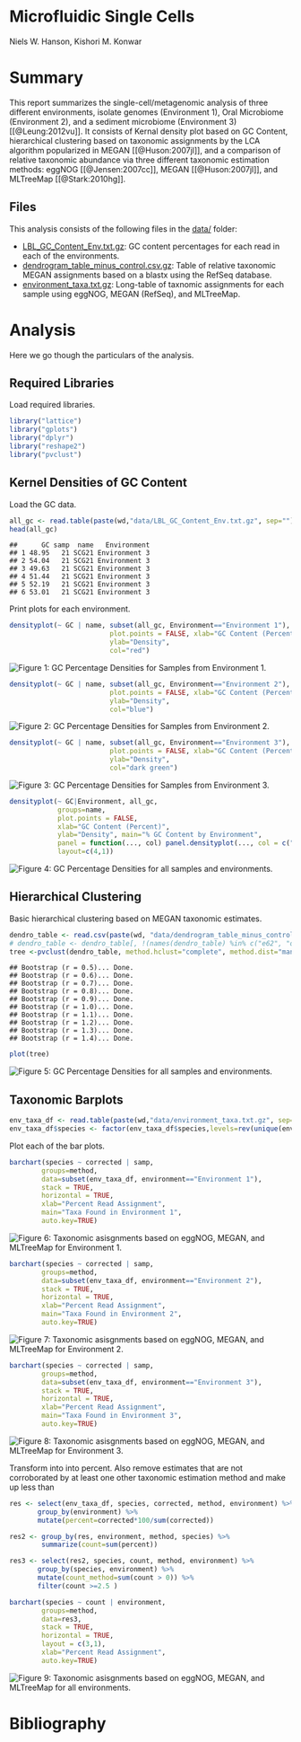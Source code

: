 # Microfluidic Single Cells
Niels W. Hanson, Kishori M. Konwar  



# Summary

This report summarizes the single-cell/metagenomic analysis of three different environments, isolate genomes (Environment 1), Oral Microbiome (Environment 2), and a sediment microbiome (Environment 3) [[@Leung:2012vu]]. It consists of Kernal density plot based on GC Content, hierarchical clustering based on taxonomic assignments by the LCA algorithm popularized in MEGAN [[@Huson:2007jl]], and a comparison of relative taxonomic abundance via three different taxonomic estimation methods: eggNOG [[@Jensen:2007cc]], MEGAN [[@Huson:2007jl]], and MLTreeMap [[@Stark:2010hg]].

## Files

This analysis consists of the following files in the [data/](https://github.com/nielshanson/microfluidic_single_cells/blob/master/data/) folder:

* [LBL_GC_Content_Env.txt.gz](https://rawgit.com/nielshanson/microfluidic_single_cells/master/data/LBL_GC_Content_Env.txt.gz): GC content percentages for each read in each of the environments.
* [dendrogram_table_minus_control.csv.gz](https://rawgit.com/nielshanson/microfluidic_single_cells/master/data/dendrogram_table_minus_control.csv.gz): Table of relative taxonomic MEGAN assignments based on a blastx using the RefSeq database.
* [environment_taxa.txt.gz](https://rawgit.com/nielshanson/microfluidic_single_cells/master/data/environment_taxa.txt.gz): Long-table of taxnomic assignments for each sample using eggNOG, MEGAN (RefSeq), and MLTreeMap.

# Analysis

Here we go though the particulars of the analysis.

## Required Libraries

Load required libraries.


```r
library("lattice")
library("gplots")
library("dplyr")
library("reshape2")
library("pvclust")
```

## Kernel Densities of GC Content

Load the GC data.


```r
all_gc <- read.table(paste(wd,"data/LBL_GC_Content_Env.txt.gz", sep=""), header=TRUE, sep = "\t")
head(all_gc)
```

```
##      GC samp  name   Environment
## 1 48.95   21 SCG21 Environment 3
## 2 54.04   21 SCG21 Environment 3
## 3 49.63   21 SCG21 Environment 3
## 4 51.44   21 SCG21 Environment 3
## 5 52.19   21 SCG21 Environment 3
## 6 53.01   21 SCG21 Environment 3
```

Print plots for each environment.


```r
densityplot(~ GC | name, subset(all_gc, Environment=="Environment 1"), 
                         plot.points = FALSE, xlab="GC Content (Percent)", 
                         ylab="Density", 
                         col="red")
```

![**Figure 1**: GC Percentage Densities for Samples from Environment 1.](microfluidic_single_cells_files/figure-html/unnamed-chunk-4-1.png) 


```r
densityplot(~ GC | name, subset(all_gc, Environment=="Environment 2"), 
                         plot.points = FALSE, xlab="GC Content (Percent)", 
                         ylab="Density", 
                         col="blue")
```

![**Figure 2**: GC Percentage Densities for Samples from Environment 2.](microfluidic_single_cells_files/figure-html/unnamed-chunk-5-1.png) 


```r
densityplot(~ GC | name, subset(all_gc, Environment=="Environment 3"), 
                         plot.points = FALSE, xlab="GC Content (Percent)", 
                         ylab="Density", 
                         col="dark green")
```

![**Figure 3**: GC Percentage Densities for Samples from Environment 3.](microfluidic_single_cells_files/figure-html/unnamed-chunk-6-1.png) 


```r
densityplot(~ GC|Environment, all_gc, 
            groups=name, 
            plot.points = FALSE, 
            xlab="GC Content (Percent)", 
            ylab="Density", main="% GC Content by Environment",  
            panel = function(..., col) panel.densityplot(..., col = c("dark grey","red","blue","dark green")[packet.number()]), 
            layout=c(4,1))
```

![**Figure 4**: GC Percentage Densities for all samples and environments.](microfluidic_single_cells_files/figure-html/unnamed-chunk-7-1.png) 

## Hierarchical Clustering

Basic hierarchical clustering based on MEGAN taxonomic estimates.


```r
dendro_table <- read.csv(paste(wd, "data/dendrogram_table_minus_control.csv.gz", sep=""), header=T, row.names=1)
# dendro_table <- dendro_table[, !(names(dendro_table) %in% c("e62", "o21", "e40"))]
tree <-pvclust(dendro_table, method.hclust="complete", method.dist="manhattan", nboot=10)
```

```
## Bootstrap (r = 0.5)... Done.
## Bootstrap (r = 0.6)... Done.
## Bootstrap (r = 0.7)... Done.
## Bootstrap (r = 0.8)... Done.
## Bootstrap (r = 0.9)... Done.
## Bootstrap (r = 1.0)... Done.
## Bootstrap (r = 1.1)... Done.
## Bootstrap (r = 1.2)... Done.
## Bootstrap (r = 1.3)... Done.
## Bootstrap (r = 1.4)... Done.
```

```r
plot(tree)
```

![**Figure 5**: GC Percentage Densities for all samples and environments.](microfluidic_single_cells_files/figure-html/unnamed-chunk-8-1.png) 

## Taxonomic Barplots


```r
env_taxa_df <- read.table(paste(wd,"data/environment_taxa.txt.gz", sep=""), header=TRUE, sep="\t")
env_taxa_df$species <- factor(env_taxa_df$species,levels=rev(unique(env_taxa_df$species)))
```

Plot each of the bar plots.


```r
barchart(species ~ corrected | samp,
        groups=method,
        data=subset(env_taxa_df, environment=="Environment 1"),
        stack = TRUE,
        horizontal = TRUE,
        xlab="Percent Read Assignment",
        main="Taxa Found in Environment 1",
        auto.key=TRUE)
```

![**Figure 6**: Taxonomic asisgnments based on eggNOG, MEGAN, and MLTreeMap for Environment 1.](microfluidic_single_cells_files/figure-html/unnamed-chunk-10-1.png) 


```r
barchart(species ~ corrected | samp,
        groups=method,
        data=subset(env_taxa_df, environment=="Environment 2"),
        stack = TRUE,
        horizontal = TRUE,
        xlab="Percent Read Assignment",
        main="Taxa Found in Environment 2",
        auto.key=TRUE)
```

![**Figure 7**: Taxonomic asisgnments based on eggNOG, MEGAN, and MLTreeMap for Environment 2.](microfluidic_single_cells_files/figure-html/unnamed-chunk-11-1.png) 


```r
barchart(species ~ corrected | samp,
        groups=method,
        data=subset(env_taxa_df, environment=="Environment 3"),
        stack = TRUE,
        horizontal = TRUE,
        xlab="Percent Read Assignment",
        main="Taxa Found in Environment 3",
        auto.key=TRUE)
```

![**Figure 8**: Taxonomic asisgnments based on eggNOG, MEGAN, and MLTreeMap for Environment 3.](microfluidic_single_cells_files/figure-html/unnamed-chunk-12-1.png) 

Transform into  into percent. Also remove estimates that are not corroborated by at least one other taxonomic estimation method and make up less than 


```r
res <- select(env_taxa_df, species, corrected, method, environment) %>%
       group_by(environment) %>%
       mutate(percent=corrected*100/sum(corrected))

res2 <- group_by(res, environment, method, species) %>%
        summarize(count=sum(percent))

res3 <- select(res2, species, count, method, environment) %>%
       group_by(species, environment) %>%
       mutate(count_method=sum(count > 0)) %>%
       filter(count >=2.5 )
```


```r
barchart(species ~ count | environment,
        groups=method,
        data=res3,
        stack = TRUE,
        horizontal = TRUE,
        layout = c(3,1),
        xlab="Percent Read Assignment",
        auto.key=TRUE)
```

![**Figure 9**: Taxonomic asisgnments based on eggNOG, MEGAN, and MLTreeMap for all environments.](microfluidic_single_cells_files/figure-html/unnamed-chunk-14-1.png) 

# Bibliography
